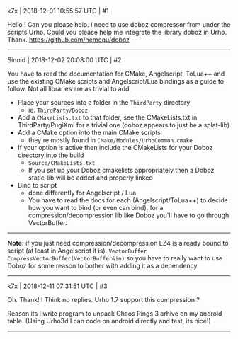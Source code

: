k7x | 2018-12-01 10:55:57 UTC | #1

Hello ! Can you please help. I need to use doboz compressor from under the scripts Urho. Could you please help me integrate the library doboz in Urho. Thank.
https://github.com/nemequ/doboz

-------------------------

Sinoid | 2018-12-02 20:08:00 UTC | #2

You have to read the documentation for CMake, Angelscript, ToLua++ and use the existing CMake scripts and Angelscript/Lua bindings as a guide to follow. Not all libraries are as trivial to add.

- Place your sources into a folder in the `ThirdParty` directory
    - ie. `ThirdParty/Doboz`
- Add a `CMakeLists.txt` to that folder, see the CMakeLists.txt in ThirdParty/PugiXml for a trivial one (doboz appears to just be a splat-lib)
- Add a CMake option into the main CMake scripts
    - they're mostly found in `CMake/Modules/UrhoCommon.cmake`
- If your option is active then include the CMakeLists for your Doboz directory into the build
    - `Source/CMakeLists.txt`
    - If you set up your Doboz cmakelists appropriately then a Doboz static-lib will be added and properly linked
- Bind to script
    - done differently for Angelscript / Lua
    - You have to read the docs for each (Angelscript/ToLua++) to decide how you want to bind (or even can bind), for a compression/decompression lib like Doboz you'll have to go through VectorBuffer.

---

**Note:** if you just need compression/decompression LZ4 is already bound to script (at least in Angelscript it is). `VectorBuffer CompressVectorBuffer(VectorBuffer&in)` so you have to really want to use Doboz for some reason to bother with adding it as a dependency.

-------------------------

k7x | 2018-12-11 07:31:51 UTC | #3

Oh. Thank! I Think no replies. Urho 1.7 support this compression ?

Reason its I write program to unpack Chaos Rings 3 arhive on my android table. (Using Urho3d I can code on android directly and test, its nice!)

-------------------------

